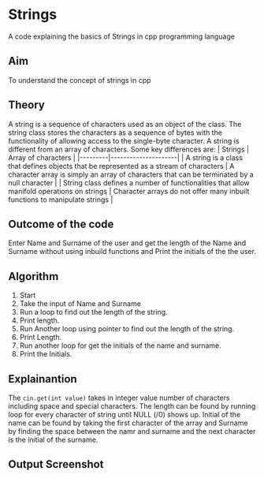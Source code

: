 # Strings
A code explaining the basics of Strings in cpp programming language
## Aim
To understand the concept of strings in cpp
## Theory
A string is a sequence of characters used as an object of the class. The string class stores the characters as a sequence of bytes with the functionality of allowing access to the single-byte character. A string is different from an array of characters. Some key differences are:
| Strings | Array of characters |
|---------|---------------------|
| A string is a class that defines objects that be represented as a stream of characters | A character array is simply an array of characters that can be terminated by a null character |
| String class defines a number of functionalities that allow manifold operations on strings | Character arrays do not offer many inbuilt functions to manipulate strings |
## Outcome of the code
Enter Name and Surname of the user and get the length of the Name and Surname without using inbuild functions and Print the initials of the the user.
## Algorithm
1. Start
2. Take the input of Name and Surname
3. Run a loop to find out the length of the string.
4. Print length.
5. Run Another loop using pointer to find out the length of the string.
6. Print Length.
7. Run another loop for get the initials of the name and surname.
8. Print the Initials.
## Explainantion
The ```cin.get(int value)``` takes in integer value number of characters including space and special characters.
The length can be found by running loop for every character of string until NULL (/0) shows up.
Initial of the name can be found by taking the first character of the array and Surname by finding the space between the namr and surname and the next character is the initial of the surname.
## Output Screenshot
